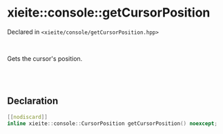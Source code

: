 # xieite::console::getCursorPosition
Declared in `<xieite/console/getCursorPosition.hpp>`

<br/>

Gets the cursor's position.

<br/><br/>

## Declaration
```cpp
[[nodiscard]]
inline xieite::console::CursorPosition getCursorPosition() noexcept;
```
